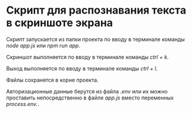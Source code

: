 # Скрипт для распознавания текста в скриншоте экрана

Скрипт запускается из папки проекта по вводу в терминале команды *node app.js* или *npm run app*.

Скриншот выполняется по вводу в терминале команды *ctrl + k*.

Выход выполняется по вводу в терминале команды *ctrl + l*.

Файлы сохранятся в корне проекта.

Авторизационные данные берутся из файла *.env* или их можно проставить непосредственно в файле *app.js* вместо переменных *process.env.*.